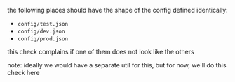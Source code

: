 the following places should have the shape of the config defined identically:
- `config/test.json`
- `config/dev.json`
- `config/prod.json`

this check complains if one of them does not look like the others

note: ideally we would have a separate util for this, but for now, we'll do this check here
